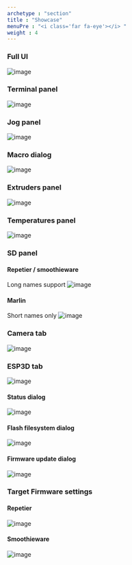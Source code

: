 ```yaml
---
archetype : "section"
title : "Showcase"
menuPre : "<i class='far fa-eye'></i> "
weight : 4
---
```


### Full UI
![image](full.png?width=400px)

### Terminal panel  
![image](commands_panel.png?width=400px)

### Jog panel  
![image](controls_panel.png?width=400px)

### Macro dialog
![image](macro_modal.png?width=400px)

### Extruders panel  
![image](extruders_panel.png?width=400px)

### Temperatures panel  
![image](temperatures_panel.png?width=400px)

### SD panel  
#### Repetier / smoothieware
Long names support
![image](sd_longname.png?width=400px)

#### Marlin
Short names only
![image](sd_shortname.png?width=400px)

### Camera tab  
![image](camera.png?width=400px)

### ESP3D tab  
![image](esp3d_1.png?width=400px)

#### Status dialog
![image](status_modal.png?width=400px)

#### Flash filesystem dialog
![image](spiffs_modal.png?width=400px)

#### Firmware update dialog
![image](webupdate_modal.png?width=400px)

### Target Firmware settings
#### Repetier
![image](repetier_settings.png?width=400px)

#### Smoothieware
![image](smoothieware_settings.png?width=400px)
